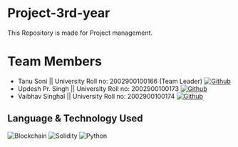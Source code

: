 # Project-3rd-year
This Repository is made for Project management.

# Team Members
- Tanu Soni <space><space><space><space>|| University Roll no: 2002900100166 (Team Leader) [![Github](https://img.shields.io/badge/GitHub-100000?style=for-the-badge&logo=github&logoColor=white)](https://github.com/tanus786)
- Updesh Pr. Singh || University Roll no: 2002900100173 [![Github](https://img.shields.io/badge/GitHub-100000?style=for-the-badge&logo=github&logoColor=white)](https://github.com/updesh126)
- Vaibhav Singhal  || University Roll no: 2002900100174 [![Github](https://img.shields.io/badge/GitHub-100000?style=for-the-badge&logo=github&logoColor=white)]()

## Language & Technology Used
![Blockchain](https://img.shields.io/badge/Blockchain-2F3134?style=for-the-badge&logo=hyperledger&logoColor=white)
![Solidity](https://img.shields.io/badge/Solidity-e6e6e6?style=for-the-badge&logo=solidity&logoColor=black)
![Python](https://img.shields.io/badge/Python-FFD43B?style=for-the-badge&logo=python&logoColor=blue)

